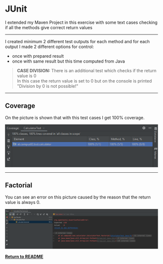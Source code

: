 # JUnit

I extended my Maven Project in this exercise with some text cases checking if 
all the methods give correct return values
***

I created minimum 2 different test outputs for each method and for each output 
I made 2 different options for control:  

- once with prepared result
- once with same result but this time computed from Java

>**CASE DIVISION:** There is an additional test which checks if the return value is 0  
> In this case the return value is set to 0 but on the console is printed "Division by 0 is not possible!"

***

## Coverage

On the picture is shown that with this test cases I get 100% coverage.

![coverage](src/main/resources/images/ex4_1.PNG)

***

## Factorial

You can see an error on this picture caused by the reason that the return value 
is always 0.

![error](src/main/resources/images/ex4_2.PNG)

[**Return to README**](README.md)